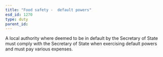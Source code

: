 ```yaml
---
title: "Food safety -  default powers"
esd_id: 1270
type: duty
parent_id:  
---
```


A local authority where deemed to be in default by the Secretary of State must comply with the Secretary of State when exercising default powers and must pay various expenses. 

